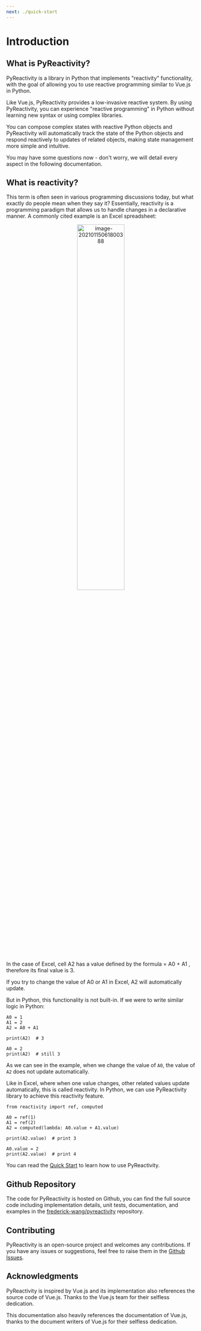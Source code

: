 ```yaml
---
next: ./quick-start
---
```


# Introduction

## What is PyReactivity?

PyReactivity is a library in Python that implements "reactivity" functionality, with the goal of allowing you to use reactive programming similar to Vue.js in Python.

Like Vue.js, PyReactivity provides a low-invasive reactive system. By using PyReactivity, you can experience "reactive programming" in Python without learning new syntax or using complex libraries.

You can compose complex states with reactive Python objects and PyReactivity will automatically track the state of the Python objects and respond reactively to updates of related objects, making state management more simple and intuitive.

You may have some questions now - don't worry, we will detail every aspect in the following documentation.

## What is reactivity?

This term is often seen in various programming discussions today, but what exactly do people mean when they say it? Essentially, reactivity is a programming paradigm that allows us to handle changes in a declarative manner. A commonly cited example is an Excel spreadsheet:

<!-- ![](https://res.zhaoji.ac.cn/images/20230115061800.png) -->

<p style="text-align: center">
  <img src="https://res.zhaoji.ac.cn/images/20230115061800.png" alt="image-20210115061800388" style="width: 50%" />
</p>

In the case of Excel, cell A2 has a value defined by the formula = A0 + A1 , therefore its final value is 3.

If you try to change the value of A0 or A1 in Excel, A2 will automatically update.

But in Python, this functionality is not built-in. If we were to write similar logic in Python:

```python:no-line-numbers
A0 = 1
A1 = 2
A2 = A0 + A1

print(A2)  # 3

A0 = 2
print(A2)  # still 3
```

As we can see in the example, when we change the value of `A0`, the value of `A2` does not update automatically.

Like in Excel, where when one value changes, other related values update automatically, this is called reactivity. In Python, we can use PyReactivity library to achieve this reactivity feature.

```python:no-line-numbers
from reactivity import ref, computed

A0 = ref(1)
A1 = ref(2)
A2 = computed(lambda: A0.value + A1.value)

print(A2.value)  # print 3

A0.value = 2
print(A2.value)  # print 4
```

You can read the [Quick Start](quick-start.md) to learn how to use PyReactivity.

## Github Repository

The code for PyReactivity is hosted on Github, you can find the full source code including implementation details, unit tests, documentation, and examples in the [frederick-wang/pyreactivity](https://github.com/frederick-wang/pyreactivity) repository.

## Contributing

PyReactivity is an open-source project and welcomes any contributions. If you have any issues or suggestions, feel free to raise them in the [Github Issues](https://github.com/frederick-wang/pyreactivity/issues).

## Acknowledgments

PyReactivity is inspired by Vue.js and its implementation also references the source code of Vue.js. Thanks to the Vue.js team for their selfless dedication.

This documentation also heavily references the documentation of Vue.js, thanks to the document writers of Vue.js for their selfless dedication.
